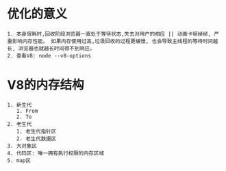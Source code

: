 # 优化的意义

    1. 本身很耗时,回收阶段浏览器一直处于等待状态,失去对用户的相应 || 动画卡顿掉帧, 严重影响内存性能。 如果内存使用过高,垃圾回收的过程更缓慢, 也会导致主线程的等待时间越长, 浏览器也就越长时间得不到响应。
    2. 查看V8: node --v8-options

# V8的内存结构

    1. 新生代
       1. From
       2. To
    2. 老生代
       1. 老生代指针区
       2. 老生代数据区
    3. 大对象区
    4. 代码区: 唯一拥有执行权限的内存区域
    5. map区
